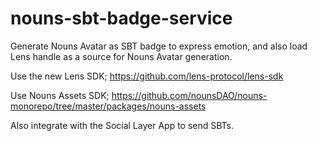 # nouns-sbt-badge-service


Generate Nouns Avatar as SBT badge to express emotion, and also load Lens handle as a source for Nouns Avatar generation.


Use the new Lens SDK;
https://github.com/lens-protocol/lens-sdk

Use Nouns Assets SDK;
https://github.com/nounsDAO/nouns-monorepo/tree/master/packages/nouns-assets

Also integrate with the Social Layer App to send SBTs.